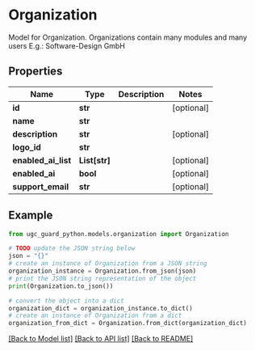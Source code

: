 # Organization

Model for Organization. Organizations contain many modules and many users  E.g.: Software-Design GmbH

## Properties

Name | Type | Description | Notes
------------ | ------------- | ------------- | -------------
**id** | **str** |  | [optional] 
**name** | **str** |  | 
**description** | **str** |  | [optional] 
**logo_id** | **str** |  | 
**enabled_ai_list** | **List[str]** |  | [optional] 
**enabled_ai** | **bool** |  | [optional] 
**support_email** | **str** |  | [optional] 

## Example

```python
from ugc_guard_python.models.organization import Organization

# TODO update the JSON string below
json = "{}"
# create an instance of Organization from a JSON string
organization_instance = Organization.from_json(json)
# print the JSON string representation of the object
print(Organization.to_json())

# convert the object into a dict
organization_dict = organization_instance.to_dict()
# create an instance of Organization from a dict
organization_from_dict = Organization.from_dict(organization_dict)
```
[[Back to Model list]](../README.md#documentation-for-models) [[Back to API list]](../README.md#documentation-for-api-endpoints) [[Back to README]](../README.md)


